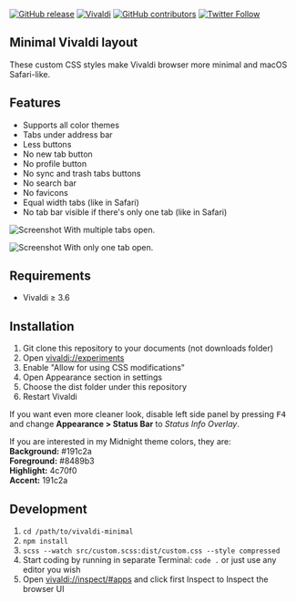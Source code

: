 [![GitHub release](https://img.shields.io/github/tag/ronilaukkarinen/vivaldi-minimal.svg?style=flat-square)](https://github.com/ronilaukkarinen/vivaldi-minimal/releases) [![Vivaldi](https://img.shields.io/badge/tested%20with%20vivaldi-3.6-green.svg?style=flat-square)](https://github.com/ronilaukkarinen/vivaldi-minimal) 
[![GitHub contributors](https://img.shields.io/github/contributors/ronilaukkarinen/vivaldi-minimal.svg?style=flat-square)](https://github.com/ronilaukkarinen/weed/graphs/contributors) 
[![Twitter Follow](https://img.shields.io/twitter/follow/rolle.svg?style=social&label=Follow)](https://twitter.com/rolle)

## Minimal Vivaldi layout

These custom CSS styles make Vivaldi browser more minimal and macOS Safari-like.

## Features

- Supports all color themes
- Tabs under address bar
- Less buttons
- No new tab button
- No profile button
- No sync and trash tabs buttons
- No search bar
- No favicons
- Equal width tabs (like in Safari)
- No tab bar visible if there's only one tab (like in Safari)

![Screenshot](https://i.imgur.com/EqWHbwW.png "Screenshot with only 1 tab")
With multiple tabs open.

![Screenshot](https://i.imgur.com/WEs5l8F.png "Screenshot with multiple tabs")
With only one tab open.

## Requirements

- Vivaldi ≥ 3.6

## Installation

1. Git clone this repository to your documents (not downloads folder)
2. Open [vivaldi://experiments](vivaldi://experiments)
3. Enable "Allow for using CSS modifications"
4. Open Appearance section in settings
5. Choose the dist folder under this repository
6. Restart Vivaldi

If you want even more cleaner look, disable left side panel by pressing <kbd>F4</kbd> and change **Appearance > Status Bar** to _Status Info Overlay_.

If you are interested in my Midnight theme colors, they are:<br>
**Background:** #191c2a<br>
**Foreground:** #8489b3<br>
**Highlight:** 4c70f0<br>
**Accent:** 191c2a

## Development

1. `cd /path/to/vivaldi-minimal`
2. `npm install`
3. `scss --watch src/custom.scss:dist/custom.css --style compressed`
4. Start coding by running in separate Terminal: `code .` or just use any editor you wish
5. Open [vivaldi://inspect/#apps](vivaldi://inspect/#apps) and click first Inspect to Inspect the browser UI
